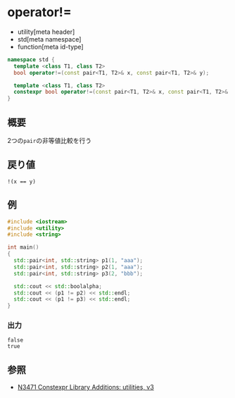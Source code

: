 # operator!=
* utility[meta header]
* std[meta namespace]
* function[meta id-type]

```cpp
namespace std {
  template <class T1, class T2>
  bool operator!=(const pair<T1, T2>& x, const pair<T1, T2>& y);           // C++03

  template <class T1, class T2>
  constexpr bool operator!=(const pair<T1, T2>& x, const pair<T1, T2>& y); // C++14
}
```

## 概要
2つの`pair`の非等値比較を行う


## 戻り値
`!(x == y)`


## 例
```cpp
#include <iostream>
#include <utility>
#include <string>

int main()
{
  std::pair<int, std::string> p1(1, "aaa");
  std::pair<int, std::string> p2(1, "aaa");
  std::pair<int, std::string> p3(2, "bbb");

  std::cout << std::boolalpha;
  std::cout << (p1 != p2) << std::endl;
  std::cout << (p1 != p3) << std::endl;
}
```

### 出力
```
false
true
```

## 参照
- [N3471 Constexpr Library Additions: utilities, v3](http://www.open-std.org/jtc1/sc22/wg21/docs/papers/2012/n3471.html)
